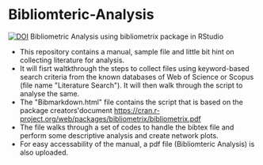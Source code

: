 # Bibliomteric-Analysis
[![DOI](https://zenodo.org/badge/492689952.svg)](https://zenodo.org/badge/latestdoi/492689952)
Bibliometric Analysis using bibliometrix package in RStudio
- This repository contains a manual, sample file and little bit hint on collecting literature for analysis. 
- It will fisrt waltkthrough the steps to collect files using keyword-based search criteria from the known databases of Web of Science or Scopus (file name "Literature Search"). It will then walk through the script to analyse the same.
- The "Bibmarkdown.html" file contains the script that is based on the package creators'document https://cran.r-project.org/web/packages/bibliometrix/bibliometrix.pdf 
- The file walks through a set of codes to handle the bibtex file and perform some descriptive analysis and create network plots.
- For easy accessability of the manual, a pdf file (Bibliomteric Analysis) is also uploaded.

